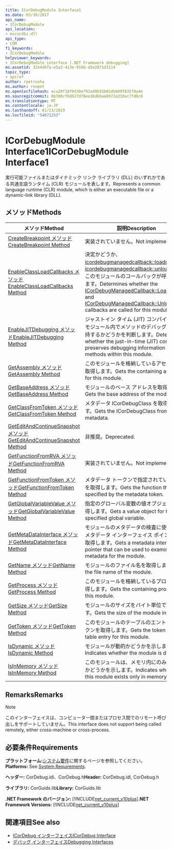 ```yaml
---
title: ICorDebugModule Interface1
ms.date: 03/30/2017
api_name:
- ICorDebugModule
api_location:
- mscordbi.dll
api_type:
- COM
f1_keywords:
- ICorDebugModule
helpviewer_keywords:
- ICorDebugModule interface [.NET Framework debugging]
ms.assetid: 32e4d6fa-e5a3-413e-9166-d5e2871d3114
topic_type:
- apiref
author: rpetrusha
ms.author: ronpet
ms.openlocfilehash: eca28f16f0430e793ad0b91b01db609f835f0a4e
ms.sourcegitcommit: 6b308cf6d627d78ee36dbbae8972a310ac7fd6c8
ms.translationtype: MT
ms.contentlocale: ja-JP
ms.lasthandoff: 01/23/2019
ms.locfileid: "54671253"
---
```

# <a name="icordebugmodule-interface1"></a><span data-ttu-id="9a21f-102">ICorDebugModule Interface1</span><span class="sxs-lookup"><span data-stu-id="9a21f-102">ICorDebugModule Interface1</span></span>
<span data-ttu-id="9a21f-103">実行可能ファイルまたはダイナミック リンク ライブラリ (DLL) のいずれかである共通言語ランタイム (CLR) モジュールを表します。</span><span class="sxs-lookup"><span data-stu-id="9a21f-103">Represents a common language runtime (CLR) module, which is either an executable file or a dynamic-link library (DLL).</span></span>  
  
## <a name="methods"></a><span data-ttu-id="9a21f-104">メソッド</span><span class="sxs-lookup"><span data-stu-id="9a21f-104">Methods</span></span>  
  
|<span data-ttu-id="9a21f-105">メソッド</span><span class="sxs-lookup"><span data-stu-id="9a21f-105">Method</span></span>|<span data-ttu-id="9a21f-106">説明</span><span class="sxs-lookup"><span data-stu-id="9a21f-106">Description</span></span>|  
|------------|-----------------|  
|[<span data-ttu-id="9a21f-107">CreateBreakpoint メソッド</span><span class="sxs-lookup"><span data-stu-id="9a21f-107">CreateBreakpoint Method</span></span>](../../../../docs/framework/unmanaged-api/debugging/icordebugmodule-createbreakpoint-method.md)|<span data-ttu-id="9a21f-108">実装されていません。</span><span class="sxs-lookup"><span data-stu-id="9a21f-108">Not implemented.</span></span>|  
|[<span data-ttu-id="9a21f-109">EnableClassLoadCallbacks メソッド</span><span class="sxs-lookup"><span data-stu-id="9a21f-109">EnableClassLoadCallbacks Method</span></span>](../../../../docs/framework/unmanaged-api/debugging/icordebugmodule-enableclassloadcallbacks-method.md)|<span data-ttu-id="9a21f-110">決定かどうか、 [icordebugmanagedcallback::loadclass](../../../../docs/framework/unmanaged-api/debugging/icordebugmanagedcallback-loadclass-method.md)と[icordebugmanagedcallback::unloadclass](../../../../docs/framework/unmanaged-api/debugging/icordebugmanagedcallback-unloadclass-method.md)このモジュールのコールバックが呼び出されます。</span><span class="sxs-lookup"><span data-stu-id="9a21f-110">Determines whether the [ICorDebugManagedCallback::LoadClass](../../../../docs/framework/unmanaged-api/debugging/icordebugmanagedcallback-loadclass-method.md) and [ICorDebugManagedCallback::UnloadClass](../../../../docs/framework/unmanaged-api/debugging/icordebugmanagedcallback-unloadclass-method.md) callbacks are called for this module.</span></span>|  
|[<span data-ttu-id="9a21f-111">EnableJITDebugging メソッド</span><span class="sxs-lookup"><span data-stu-id="9a21f-111">EnableJITDebugging Method</span></span>](../../../../docs/framework/unmanaged-api/debugging/icordebugmodule-enablejitdebugging-method.md)|<span data-ttu-id="9a21f-112">ジャストイン タイム (JIT) コンパイラがこのモジュール内でメソッドのデバッグ情報を保持するかどうかを判断します。</span><span class="sxs-lookup"><span data-stu-id="9a21f-112">Determines whether the just-in-time (JIT) compiler preserves debugging information for methods within this module.</span></span>|  
|[<span data-ttu-id="9a21f-113">GetAssembly メソッド</span><span class="sxs-lookup"><span data-stu-id="9a21f-113">GetAssembly Method</span></span>](../../../../docs/framework/unmanaged-api/debugging/icordebugmodule-getassembly-method.md)|<span data-ttu-id="9a21f-114">このモジュールを格納しているアセンブリを取得します。</span><span class="sxs-lookup"><span data-stu-id="9a21f-114">Gets the containing assembly for this module.</span></span>|  
|[<span data-ttu-id="9a21f-115">GetBaseAddress メソッド</span><span class="sxs-lookup"><span data-stu-id="9a21f-115">GetBaseAddress Method</span></span>](../../../../docs/framework/unmanaged-api/debugging/icordebugmodule-getbaseaddress-method.md)|<span data-ttu-id="9a21f-116">モジュールのベース アドレスを取得します。</span><span class="sxs-lookup"><span data-stu-id="9a21f-116">Gets the base address of the module.</span></span>|  
|[<span data-ttu-id="9a21f-117">GetClassFromToken メソッド</span><span class="sxs-lookup"><span data-stu-id="9a21f-117">GetClassFromToken Method</span></span>](../../../../docs/framework/unmanaged-api/debugging/icordebugmodule-getclassfromtoken-method.md)|<span data-ttu-id="9a21f-118">メタデータ ICorDebugClass を取得します。</span><span class="sxs-lookup"><span data-stu-id="9a21f-118">Gets the ICorDebugClass from the metadata.</span></span>|  
|[<span data-ttu-id="9a21f-119">GetEditAndContinueSnapshot メソッド</span><span class="sxs-lookup"><span data-stu-id="9a21f-119">GetEditAndContinueSnapshot Method</span></span>](../../../../docs/framework/unmanaged-api/debugging/icordebugmodule-geteditandcontinuesnapshot-method.md)|<span data-ttu-id="9a21f-120">非推奨。</span><span class="sxs-lookup"><span data-stu-id="9a21f-120">Deprecated.</span></span>|  
|[<span data-ttu-id="9a21f-121">GetFunctionFromRVA メソッド</span><span class="sxs-lookup"><span data-stu-id="9a21f-121">GetFunctionFromRVA Method</span></span>](../../../../docs/framework/unmanaged-api/debugging/icordebugmodule-getfunctionfromrva-method.md)|<span data-ttu-id="9a21f-122">実装されていません。</span><span class="sxs-lookup"><span data-stu-id="9a21f-122">Not implemented.</span></span>|  
|[<span data-ttu-id="9a21f-123">GetFunctionFromToken メソッド</span><span class="sxs-lookup"><span data-stu-id="9a21f-123">GetFunctionFromToken Method</span></span>](../../../../docs/framework/unmanaged-api/debugging/icordebugmodule-getfunctionfromtoken-method.md)|<span data-ttu-id="9a21f-124">メタデータ トークンで指定されている関数を取得します。</span><span class="sxs-lookup"><span data-stu-id="9a21f-124">Gets the function that is specified by the metadata token.</span></span>|  
|[<span data-ttu-id="9a21f-125">GetGlobalVariableValue メソッド</span><span class="sxs-lookup"><span data-stu-id="9a21f-125">GetGlobalVariableValue Method</span></span>](../../../../docs/framework/unmanaged-api/debugging/icordebugmodule-getglobalvariablevalue-method.md)|<span data-ttu-id="9a21f-126">指定のグローバル変数の値オブジェクトを取得します。</span><span class="sxs-lookup"><span data-stu-id="9a21f-126">Gets a value object for the specified global variable.</span></span>|  
|[<span data-ttu-id="9a21f-127">GetMetaDataInterface メソッド</span><span class="sxs-lookup"><span data-stu-id="9a21f-127">GetMetaDataInterface Method</span></span>](../../../../docs/framework/unmanaged-api/debugging/icordebugmodule-getmetadatainterface-method.md)|<span data-ttu-id="9a21f-128">モジュールのメタデータの検査に使用できるメタデータ インターフェイス ポインターを取得します。</span><span class="sxs-lookup"><span data-stu-id="9a21f-128">Gets a metadata interface pointer that can be used to examine the metadata for the module.</span></span>|  
|[<span data-ttu-id="9a21f-129">GetName メソッド</span><span class="sxs-lookup"><span data-stu-id="9a21f-129">GetName Method</span></span>](../../../../docs/framework/unmanaged-api/debugging/icordebugmodule-getname-method.md)|<span data-ttu-id="9a21f-130">モジュールのファイル名を取得します。</span><span class="sxs-lookup"><span data-stu-id="9a21f-130">Gets the file name of the module.</span></span>|  
|[<span data-ttu-id="9a21f-131">GetProcess メソッド</span><span class="sxs-lookup"><span data-stu-id="9a21f-131">GetProcess Method</span></span>](../../../../docs/framework/unmanaged-api/debugging/icordebugmodule-getprocess-method.md)|<span data-ttu-id="9a21f-132">このモジュールを格納しているプロセスを取得します。</span><span class="sxs-lookup"><span data-stu-id="9a21f-132">Gets the containing process for this module.</span></span>|  
|[<span data-ttu-id="9a21f-133">GetSize メソッド</span><span class="sxs-lookup"><span data-stu-id="9a21f-133">GetSize Method</span></span>](../../../../docs/framework/unmanaged-api/debugging/icordebugmodule-getsize-method.md)|<span data-ttu-id="9a21f-134">モジュールのサイズをバイト単位で取得します。</span><span class="sxs-lookup"><span data-stu-id="9a21f-134">Gets the size of the module in bytes.</span></span>|  
|[<span data-ttu-id="9a21f-135">GetToken メソッド</span><span class="sxs-lookup"><span data-stu-id="9a21f-135">GetToken Method</span></span>](../../../../docs/framework/unmanaged-api/debugging/icordebugmodule-gettoken-method.md)|<span data-ttu-id="9a21f-136">このモジュールのテーブルのエントリのトークンを取得します。</span><span class="sxs-lookup"><span data-stu-id="9a21f-136">Gets the token for the table entry for this module.</span></span>|  
|[<span data-ttu-id="9a21f-137">IsDynamic メソッド</span><span class="sxs-lookup"><span data-stu-id="9a21f-137">IsDynamic Method</span></span>](../../../../docs/framework/unmanaged-api/debugging/icordebugmodule-isdynamic-method.md)|<span data-ttu-id="9a21f-138">モジュールが動的かどうかを示します。</span><span class="sxs-lookup"><span data-stu-id="9a21f-138">Indicates whether the module is dynamic.</span></span>|  
|[<span data-ttu-id="9a21f-139">IsInMemory メソッド</span><span class="sxs-lookup"><span data-stu-id="9a21f-139">IsInMemory Method</span></span>](../../../../docs/framework/unmanaged-api/debugging/icordebugmodule-isinmemory-method.md)|<span data-ttu-id="9a21f-140">このモジュールは、メモリ内にのみ存在するかどうかを示します。</span><span class="sxs-lookup"><span data-stu-id="9a21f-140">Indicates whether this module exists only in memory.</span></span>|  
  
## <a name="remarks"></a><span data-ttu-id="9a21f-141">Remarks</span><span class="sxs-lookup"><span data-stu-id="9a21f-141">Remarks</span></span>  
  
> [!NOTE]
>  <span data-ttu-id="9a21f-142">このインターフェイスは、コンピューター間またはプロセス間でのリモート呼び出しをサポートしていません。</span><span class="sxs-lookup"><span data-stu-id="9a21f-142">This interface does not support being called remotely, either cross-machine or cross-process.</span></span>  
  
## <a name="requirements"></a><span data-ttu-id="9a21f-143">必要条件</span><span class="sxs-lookup"><span data-stu-id="9a21f-143">Requirements</span></span>  
 <span data-ttu-id="9a21f-144">**プラットフォーム:**[システム要件](../../../../docs/framework/get-started/system-requirements.md)に関するページを参照してください。</span><span class="sxs-lookup"><span data-stu-id="9a21f-144">**Platforms:** See [System Requirements](../../../../docs/framework/get-started/system-requirements.md).</span></span>  
  
 <span data-ttu-id="9a21f-145">**ヘッダー:** CorDebug.idl、CorDebug.h</span><span class="sxs-lookup"><span data-stu-id="9a21f-145">**Header:** CorDebug.idl, CorDebug.h</span></span>  
  
 <span data-ttu-id="9a21f-146">**ライブラリ:** CorGuids.lib</span><span class="sxs-lookup"><span data-stu-id="9a21f-146">**Library:** CorGuids.lib</span></span>  
  
 <span data-ttu-id="9a21f-147">**.NET Framework のバージョン:** [!INCLUDE[net_current_v10plus](../../../../includes/net-current-v10plus-md.md)]</span><span class="sxs-lookup"><span data-stu-id="9a21f-147">**.NET Framework Versions:** [!INCLUDE[net_current_v10plus](../../../../includes/net-current-v10plus-md.md)]</span></span>  
  
## <a name="see-also"></a><span data-ttu-id="9a21f-148">関連項目</span><span class="sxs-lookup"><span data-stu-id="9a21f-148">See also</span></span>
- [<span data-ttu-id="9a21f-149">ICorDebug インターフェイス</span><span class="sxs-lookup"><span data-stu-id="9a21f-149">ICorDebug Interface</span></span>](../../../../docs/framework/unmanaged-api/debugging/icordebug-interface.md)
- [<span data-ttu-id="9a21f-150">デバッグ インターフェイス</span><span class="sxs-lookup"><span data-stu-id="9a21f-150">Debugging Interfaces</span></span>](../../../../docs/framework/unmanaged-api/debugging/debugging-interfaces.md)
